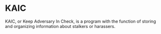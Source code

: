 # KAIC
KAIC, or Keep Adversary In Check, is a program with the function of storing and organizing information about stalkers or harassers. 
